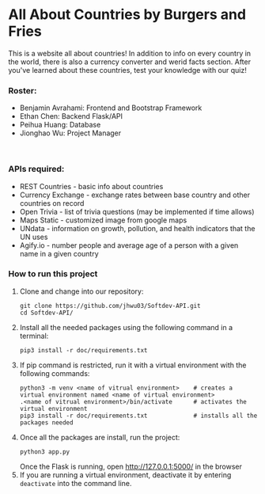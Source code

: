 # All About Countries by Burgers and Fries
This is a website all about countries! 
In addition to info on every country in the world, there is also a currency converter and werid facts section.
After you've learned about these countries, test your knowledge with our quiz!

### Roster:
- Benjamin Avrahami: Frontend and Bootstrap Framework
- Ethan Chen: Backend Flask/API
- Peihua Huang: Database
- Jionghao Wu: Project Manager

<br>

### APIs required:
- REST Countries - basic info about countries
- Currency Exchange - exchange rates between base country and other countries on record
- Open Trivia - list of trivia questions (may be implemented if time allows)
- Maps Static - customized image from google maps
- UNdata - information on growth, pollution, and health indicators that the UN uses
- Agify.io - number people and average age of a person with a given name in a given country


### How to run this project
1. Clone and change into our repository:
   ```
   git clone https://github.com/jhwu03/Softdev-API.git
   cd Softdev-API/
   ```
2. Install all the needed packages using the following command in a terminal: <br>
   ```
   pip3 install -r doc/requirements.txt
   ```
3. If pip command is restricted, run it with a virtual environment with the following commands:
   ```
   python3 -m venv <name of vitrual environment>    # creates a virtual environment named <name of virtual environment>
   .<name of vitrual environment>/bin/activate      # activates the virtual environment
   pip3 install -r doc/requirements.txt             # installs all the packages needed
   ```
4. Once all the packages are install, run the project:
   ```
   python3 app.py
   ```
   Once the Flask is running, open http://127.0.0.1:5000/ in the browser
5. If you are running a virtual environment, deactivate it by entering `deactivate` into the command line.
